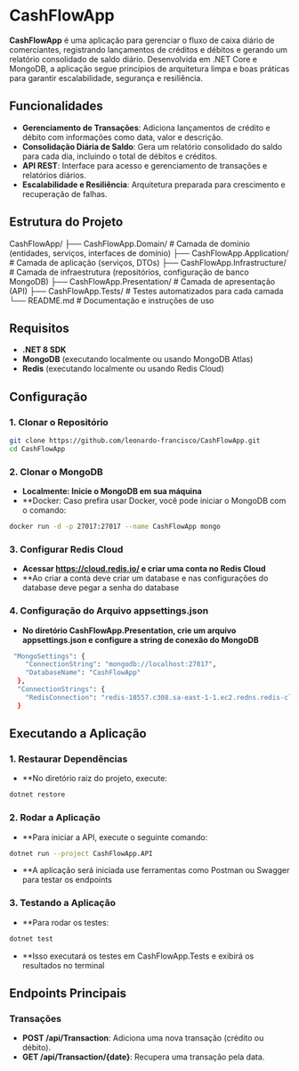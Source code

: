 ﻿# CashFlowApp

**CashFlowApp** é uma aplicação para gerenciar o fluxo de caixa diário de comerciantes, registrando lançamentos de créditos e débitos e gerando um relatório consolidado de saldo diário. Desenvolvida em .NET Core e MongoDB, a aplicação segue princípios de arquitetura limpa e boas práticas para garantir escalabilidade, segurança e resiliência.

## Funcionalidades

- **Gerenciamento de Transações**: Adiciona lançamentos de crédito e débito com informações como data, valor e descrição.
- **Consolidação Diária de Saldo**: Gera um relatório consolidado do saldo para cada dia, incluindo o total de débitos e créditos.
- **API REST**: Interface para acesso e gerenciamento de transações e relatórios diários.
- **Escalabilidade e Resiliência**: Arquitetura preparada para crescimento e recuperação de falhas.

## Estrutura do Projeto
CashFlowApp/ 
  ├── CashFlowApp.Domain/ # Camada de domínio (entidades, serviços, interfaces de domínio) 
  ├── CashFlowApp.Application/ # Camada de aplicação (serviços, DTOs) 
  ├── CashFlowApp.Infrastructure/ # Camada de infraestrutura (repositórios, configuração de banco MongoDB) 
  ├── CashFlowApp.Presentation/ # Camada de apresentação (API) 
  ├── CashFlowApp.Tests/ # Testes automatizados para cada camada 
  └── README.md # Documentação e instruções de uso

## Requisitos

- **.NET 8 SDK**
- **MongoDB** (executando localmente ou usando MongoDB Atlas)
- **Redis** (executando localmente ou usando Redis Cloud)

## Configuração

### 1. Clonar o Repositório

```bash
git clone https://github.com/leonardo-francisco/CashFlowApp.git
cd CashFlowApp
```

### 2. Clonar o MongoDB
- **Localmente: Inicie o MongoDB em sua máquina**
- **Docker: Caso prefira usar Docker, você pode iniciar o MongoDB com o comando:
```bash
docker run -d -p 27017:27017 --name CashFlowApp mongo
```

### 3. Configurar Redis Cloud
- **Acessar https://cloud.redis.io/ e criar uma conta no Redis Cloud**
- **Ao criar a conta deve criar um database e nas configurações do database deve pegar a senha do database

### 4. Configuração do Arquivo appsettings.json
- **No diretório CashFlowApp.Presentation, crie um arquivo appsettings.json e configure a string de conexão do MongoDB**
```bash
 "MongoSettings": {
    "ConnectionString": "mongodb://localhost:27017",
    "DatabaseName": "CashFlowApp"
  },
  "ConnectionStrings": {
    "RedisConnection": "redis-18557.c308.sa-east-1-1.ec2.redns.redis-cloud.com:18557,password={senha_db_redis_cloud},ssl=False,abortConnect=False"
  }
```

## Executando a Aplicação

### 1. Restaurar Dependências
- **No diretório raiz do projeto, execute:
```bash
dotnet restore
```

### 2. Rodar a Aplicação
- **Para iniciar a API, execute o seguinte comando:
```bash
dotnet run --project CashFlowApp.API
```
- **A aplicação será iniciada use ferramentas como Postman ou Swagger para testar os endpoints

### 3. Testando a Aplicação
- **Para rodar os testes:
```bash
dotnet test
```
- **Isso executará os testes em CashFlowApp.Tests e exibirá os resultados no terminal

## Endpoints Principais

### Transações
- **POST /api/Transaction**: Adiciona uma nova transação (crédito ou débito).
- **GET /api/Transaction/{date}**: Recupera uma transação pela data.
